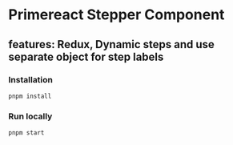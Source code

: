 # Primereact Stepper Component

## features: Redux, Dynamic steps and use separate object for step labels

### Installation

`pnpm install`

### Run locally

`pnpm start`

